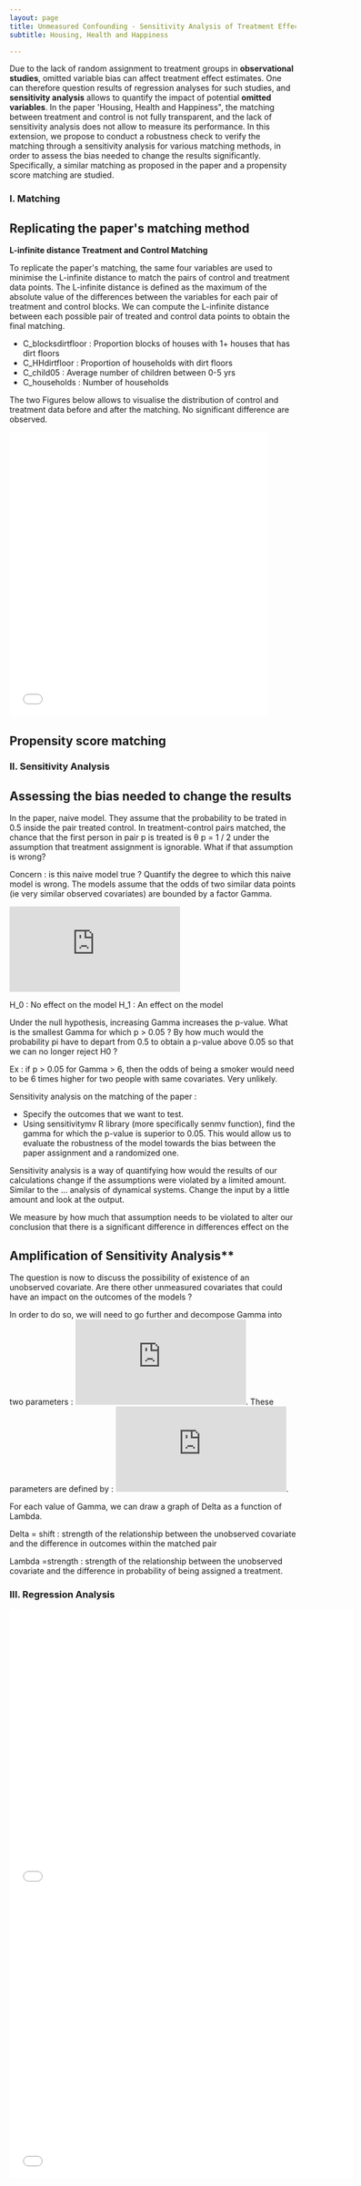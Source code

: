 ```yaml
---
layout: page
title: Unmeasured Confounding - Sensitivity Analysis of Treatment Effect
subtitle: Housing, Health and Happiness

---
```


Due to the lack of random assignment to treatment groups in **observational studies**, omitted variable bias can affect treatment effect estimates. One can therefore question results of regression analyses for such studies, and **sensitivity analysis** allows to quantify the impact of potential **omitted variables**. In the paper 'Housing, Health and Happiness", the matching between treatment and control is not fully transparent, and the lack of sensitivity analysis does not allow to measure its performance. In this extension, we propose to conduct a robustness check to verify the matching through a sensitivity analysis for various matching methods, in order to assess the bias needed to change the results significantly. Specifically, a similar matching as proposed in the paper and a propensity score matching are studied.

### I. Matching

## Replicating the paper's matching method
**L-infinite distance Treatment and Control Matching**

To replicate the paper's matching, the same four variables are used to minimise the L-infinite distance to match the pairs of control and treatment data points.
The L-infinite distance is defined as the maximum of the absolute value of the differences between the variables for each pair of treatment and control blocks. We can compute the L-infinite distance between each possible pair of treated and control data points to obtain the final matching.
* C_blocksdirtfloor : Proportion blocks of houses with 1+ houses that has dirt floors
* C_HHdirtfloor : Proportion of households with dirt floors
* C_child05 : Average number of children between 0-5 yrs
* C_households : Number of households

The two Figures below allows to visualise the distribution of control and treatment data before and after the matching. No significant difference are observed.

<iframe frameborder="no" border="0" marginwidth="0" marginheight="0" width="90%" height="500" allowfullscreen="true" src="assets/img/boxplot_figure.html"></iframe>

## Propensity score matching

### II. Sensitivity Analysis

## Assessing the bias needed to change the results

In the paper, naive model. They assume that the probability to be trated in 0.5 inside the pair treated control.
In treatment-control pairs matched, the chance that the first person in pair p is treated is θ p = 1 / 2 under the assumption that treatment assignment is ignorable. What if that assumption is wrong?

Concern : is this naive model true ? Quantify the degree to which this naive model is wrong. 
The models assume that the odds of two similar data points (ie very similar observed covariates) are bounded by a factor Gamma.

![gamma](https://latex.codecogs.com/gif.latex?%5Cmathbf%7B%20%5Cfrac%7B1%7D%7B%5CGamma%7D%20%5Cleq%20%5Cfrac%7B%5Cpi_k%281-%5Cpi_k%29%7D%7B%5Cpi_l%281-%5Cpi_l%29%7D%20%5Cleq%20%5CGamma%20%7D)

H_0 : No effect on the model
H_1 : An effect on the model

Under the null hypothesis, increasing Gamma increases the p-value.
What is the smallest Gamma for which p > 0.05 ?
By how much would the probability pi have to depart from 0.5 to obtain a p-value above 0.05 so that we can no longer reject H0 ?

Ex : if p > 0.05 for Gamma > 6, then the odds of being a smoker would need to be 6 times higher for two people with same covariates. Very unlikely.

Sensitivity analysis on the matching of the paper :

* Specify the outcomes that we want to test.
* Using sensitivitymv R library (more specifically senmv function), find the gamma for which the p-value is superior to 0.05. This would allow us to evaluate the robustness of the model towards the bias between the paper assignment and a randomized one.


 


Sensitivity analysis is a way of quantifying how would the results of our calculations change if the assumptions were violated by a limited amount.
Similar to the ... analysis of dynamical systems. Change the input by a little amount and look at the output.

We measure by how much
that assumption needs to be violated to alter our conclusion that there is a
significant difference in differences effect on the

## Amplification of Sensitivity Analysis**

The question is now to discuss the possibility of existence of an unobserved covariate. Are there other unmeasured covariates that could have an impact on the outcomes of the models ?

In order to do so, we will need to go further and decompose Gamma into two parameters : ![lambda_delta](https://latex.codecogs.com/gif.latex?%5Cmathbf%7B%20%28%20%5CLambda%20%2C%20%5CDelta%20%29%7D). These parameters are defined by : ![decomposition](https://latex.codecogs.com/gif.latex?%5Cmathbf%7B%5CGamma%20%3D%20%5Cfrac%7B%5CLambda%20%5CDelta%20&plus;%201%7D%7B%5CLambda%20&plus;%20%5CDelta%7D%20%7D).

For each value of Gamma, we can draw a graph of Delta as a function of Lambda.


Delta = shift : strength of the relationship between the unobserved covariate and the difference in outcomes within the matched
pair

Lambda =strength : strength of the relationship between the unobserved covariate and the difference in probability of being assigned a treatment.

### III. Regression Analysis

<iframe frameborder="no" border="0" marginwidth="0" marginheight="0" width="120%" height="500" allowfullscreen="true" src="assets/img/Bias_Figure_T4.html"></iframe>

<iframe frameborder="no" border="0" marginwidth="0" marginheight="0" width="120%" height="500" allowfullscreen="true" src="assets/img/Bias_Figure_T6.html"></iframe>

